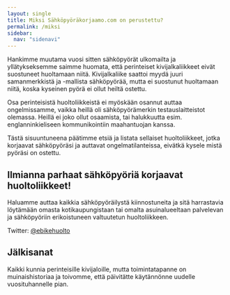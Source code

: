 ```yaml
---
layout: single
title: Miksi Sähköpyöräkorjaamo.com on perustettu?
permalink: /miksi
sidebar:
  nav: "sidenavi"
---
```


Hankimme muutama vuosi sitten sähköpyörät ulkomailta ja yllätykseksemme saimme huomata, että perinteiset kivijalkaliikkeet eivät suostuneet huoltamaan niitä. Kivijalkaliike saattoi myydä juuri samanmerkkistä ja -mallista sähköpyörää, mutta ei suostunut huoltamaan niitä, koska kyseinen pyörä ei ollut heiltä ostettu.

Osa perinteisistä huoltoliikkeistä ei myöskään osannut auttaa ongelmissamme, vaikka heillä oli sähköpyörämerkin testauslaitteistot olemassa. Heillä ei joko ollut osaamista, tai halukkuutta esim. englanninkieliseen kommunikointiin maahantuojan kanssa.

Tästä sisuuntuneena päätimme etsiä ja listata sellaiset huoltoliikkeet, jotka korjaavat sähköpyöräsi ja auttavat ongelmatilanteissa, eivätkä kysele mistä pyöräsi on ostettu.


## Ilmianna parhaat sähköpyöriä korjaavat huoltoliikkeet!

Haluamme auttaa kaikkia sähköpyöräilystä kiinnostuneita ja sitä harrastavia löytämään omasta kotikaupungistaan tai omalta asuinalueeltaan palvelevan ja sähköpyöriin erikoistuneen valtuutetun huoltoliikkeen.

Twitter: [@ebikehuolto](https://twitter.com/ebikehuolto)


## Jälkisanat

Kaikki kunnia perinteisille kivijaloille, mutta toimintatapanne on muinaishistoriaa ja toivomme, että päivitätte käytännönne uudelle vuosituhannelle pian.
